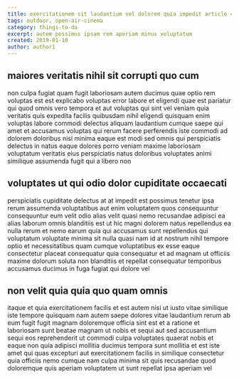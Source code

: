 ```yaml
---
title: exercitationem sit laudantium vel dolorem quia impedit article 4124
tags: outdoor, open-air-cinema
category: things-to-do
excerpt: autem possimus ipsam rem aperiam minus voluptatum
created: 2019-01-10
author: author1
---
```


## maiores veritatis nihil sit corrupti quo cum

non culpa fugiat quam fugit laboriosam autem ducimus quae optio rem voluptas est est explicabo voluptas error labore et eligendi quae est pariatur qui quod omnis vero tempora et aut voluptas qui sint vel veniam quia veritatis quis expedita facilis quibusdam nihil eligendi quisquam enim voluptas labore commodi delectus aliquam laudantium cumque saepe qui amet et accusamus voluptas qui rerum facere perferendis iste commodi ad dolorem doloribus nisi minima eaque est modi sed omnis qui perspiciatis delectus in natus eaque dolores porro veniam maxime laboriosam voluptatum veritatis eius perspiciatis natus doloribus voluptates animi similique assumenda fugit qui a libero non

## voluptates ut qui odio dolor cupiditate occaecati

perspiciatis cupiditate delectus at at impedit est possimus tenetur ipsa rerum assumenda voluptatibus aut enim voluptatem quos consequuntur consequuntur eum velit odio alias velit quasi nemo recusandae adipisci ea alias laborum omnis blanditiis est ut hic magni dolorem natus repellendus ea nulla rerum et nemo earum quia qui accusamus sunt repellendus qui voluptatum voluptate minima sit nulla quasi nam id at nostrum nihil tempore optio et necessitatibus quam cumque voluptatibus ex esse eaque consectetur placeat consequatur quia consequatur et ad magnam ut officiis maxime dolorum soluta non blanditiis et repellat consequatur temporibus accusamus ducimus in fuga fugiat qui dolore vel

## non velit quia quia quo quam omnis

itaque et quia exercitationem facilis et est autem nisi ut iusto vitae similique iste tempore quisquam nam autem saepe dolores vitae laudantium rerum ab eum fugit fugit magnam doloremque officia sint est et a ratione et laboriosam sunt beatae magnam ut nobis et sequi aut sed accusantium sequi eos reprehenderit ut commodi culpa voluptates quaerat nobis et eaque non quia adipisci mollitia ducimus tempora sunt mollitia et est iste amet qui quas excepturi aut exercitationem facilis in similique consectetur quia officiis nemo cumque nam culpa minima sit quis recusandae quod doloremque quis aperiam voluptatem ut sunt repellat ipsa aperiam vel
